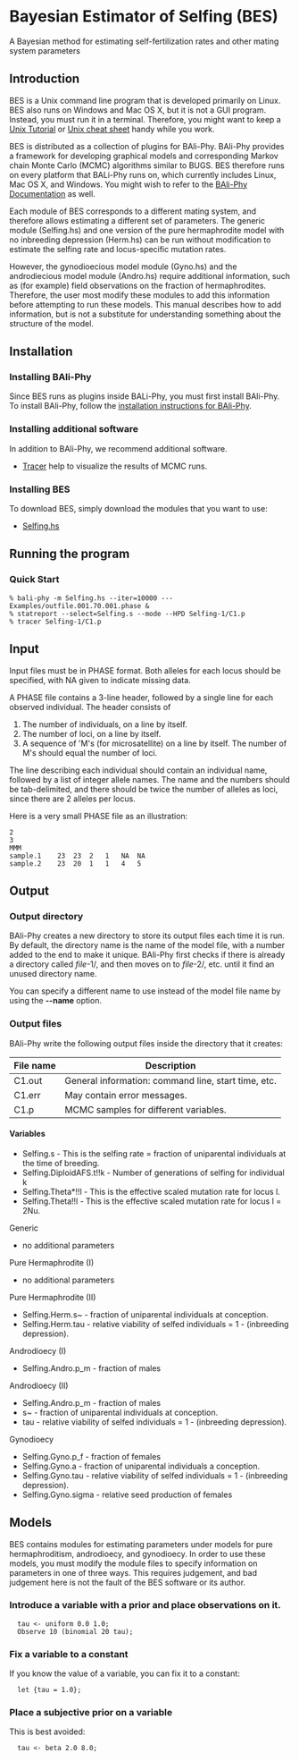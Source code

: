 # Bayesian Estimator of Selfing (BES)
A Bayesian method for estimating self-fertilization rates and other mating system parameters

## Introduction
BES is a Unix command line program that is developed primarily on Linux.  BES also runs on Windows and Mac OS X,
but it is not a GUI program.  Instead, you must run it in a terminal.  Therefore, you might want to keep a
[Unix Tutorial](http://www.ee.surrey.ac.uk/Teaching/Unix) or
[Unix cheat sheet](http://www.rain.org/~mkummel/unix.html) handy while you work.

BES is distributed as a collection of plugins for BAli-Phy.  BAli-Phy provides a framework for developing graphical
models and corresponding Markov chain Monte Carlo (MCMC) algorithms similar to BUGS.  BES therefore runs on
every platform that BALi-Phy runs on, which currently includes Linux, Mac OS X, and Windows.  You might wish to refer
to the [BAli-Phy Documentation](http://www.bali-phy.org/README.html) as well.

Each module of BES corresponds to a different mating system, and therefore allows estimating a different set of
parameters.  The generic module (Selfing.hs) and one version of the pure hermaphrodite model with no inbreeding
depression (Herm.hs) can be run without modification to estimate the selfing rate and locus-specific mutation rates.

However, the gynodioecious model module (Gyno.hs) and the androdiecious model module (Andro.hs) require
additional information, such as (for example) field observations on the fraction of hermaphrodites.  Therefore,
the user most modify these modules to add this information before attempting to run these models.  This manual
describes how to add information, but is not a substitute for understanding something about the structure of the
model.

## Installation

### Installing BAli-Phy

Since BES runs as plugins inside BALi-Phy, you must first install BAli-Phy.  To install BAli-Phy, follow
the [installation instructions for BAli-Phy](http://www.bali-phy.org/README.html#installation).

### Installing additional software

In addition to BAli-Phy, we recommend additional software.
* [Tracer](http://tree.bio.ed.ac.uk/software/tracer/) help to visualize the results of MCMC runs.

### Installing BES

To download BES, simply download the modules that you want to use:
* [Selfing.hs](https://raw.githubusercontent.com/bredelings/BayesianEstimatorSelfing/master/Selfing.hs)


## Running the program

### Quick Start

```
% bali-phy -m Selfing.hs --iter=10000 --- Examples/outfile.001.70.001.phase &
% statreport --select=Selfing.s --mode --HPD Selfing-1/C1.p
% tracer Selfing-1/C1.p
```

## Input

Input files must be in PHASE format.  Both alleles for each locus should be specified, with NA given to indicate missing data.

A PHASE file contains a 3-line header, followed by a single line for each observed individual.  The header consists of

1. The number of individuals, on a line by itself.
2. The number of loci, on a line by itself.
3. A sequence of 'M's (for microsatellite) on a line by itself.  The number of M's should equal the number of loci.

The line describing each individual should contain an individual name, followed by a list of integer allele names.
The name and the numbers should be tab-delimited, and there should be twice the number of alleles as loci, since
there are 2 alleles per locus.

Here is a very small PHASE file as an illustration:
```
2
3
MMM
sample.1	23	23	2	1	NA	NA
sample.2	23	20	1	1	4	5
```

## Output

### Output directory

BAli-Phy creates a new directory to store its output files each time it is run.  By default, the directory
name is the name of the model file, with a number added to the end to make it unique.  BAli-Phy first checks
if there is already a directory called *file*-1/, and then moves on to *file*-2/, etc. until it find an unused
directory name.

You can specify a different name to use instead of the model file name by using the **--name** option.

### Output files

BAli-Phy write the following output files inside the directory that it creates:

| File name | Description |
| --------- | ----------- |
| C1.out    | General information: command line, start time, etc. |
| C1.err    | May contain error messages. |
| C1.p      | MCMC samples for different variables. |

#### Variables

* Selfing.s - This is the selfing rate = fraction of uniparental individuals at the time of breeding.
* Selfing.DiploidAFS.t!!k - Number of generations of selfing for individual k
* Selfing.Theta*!!l - This is the effective scaled mutation rate for locus l.
* Selfing.Theta!!l - This is the effective scaled mutation rate for locus l = 2Nu.

Generic
* no additional parameters

Pure Hermaphrodite (I)
* no additional parameters

Pure Hermaphrodite (II)
* Selfing.Herm.s~ - fraction of uniparental individuals at conception.
* Selfing.Herm.tau - relative viability of selfed individuals = 1 - (inbreeding depression).

Androdioecy (I)

* Selfing.Andro.p_m - fraction of males

Androdioecy (II)

* Selfing.Andro.p_m - fraction of males
* s~ - fraction of uniparental individuals at conception.
* tau - relative viability of selfed individuals = 1 - (inbreeding depression).

Gynodioecy

* Selfing.Gyno.p_f - fraction of females
* Selfing.Gyno.a - fraction of uniparental individuals a conception.
* Selfing.Gyno.tau - relative viability of selfed individuals = 1 - (inbreeding depression).
* Selfing.Gyno.sigma - relative seed production of females

## Models

BES contains modules for estimating parameters under models for pure hermaphroditism, androdioecy,
and gynodioecy.  In order to use these models, you must modify the module files to specify
information on parameters in one of three ways.  This requires judgement, and bad judgement here
is not the fault of the BES software or its author.

### Introduce a variable with a prior and place observations on it.
```
  tau <- uniform 0.0 1.0;
  Observe 10 (binomial 20 tau);
```

### Fix a variable to a constant
If you know the value of a variable, you can fix it to a constant:
```
  let {tau = 1.0};
```

### Place a subjective prior on a variable
This is best avoided:
```
  tau <- beta 2.0 8.0;
```




